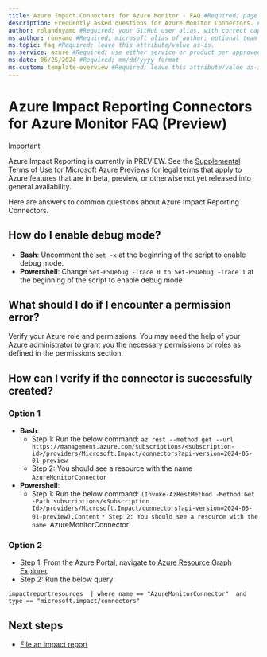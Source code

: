 ```yaml
---
title: Azure Impact Connectors for Azure Monitor - FAQ #Required; page title is displayed in search results. Include the brand.
description: Frequently asked questions for Azure Monitor Connectors. #Required; article description that is displayed in search results. 
author: rolandnyamo #Required; your GitHub user alias, with correct capitalization.
ms.author: ronyamo #Required; microsoft alias of author; optional team alias.
ms.topic: faq #Required; leave this attribute/value as-is.
ms.service: azure #Required; use either service or product per approved list. 
ms.date: 06/25/2024 #Required; mm/dd/yyyy format
ms.custom: template-overview #Required; leave this attribute/value as-is.
---
```


# Azure Impact Reporting Connectors for Azure Monitor FAQ (Preview)
> [!IMPORTANT]
> Azure Impact Reporting is currently in PREVIEW. See the [Supplemental Terms of Use for Microsoft Azure Previews](https://azure.microsoft.com/support/legal/preview-supplemental-terms/) for legal terms that apply to Azure features that are in beta, preview, or otherwise not yet released into general availability.

Here are answers to common questions about Azure Impact Reporting Connectors.

## How do I enable debug mode?

* **Bash**: Uncomment the `set -x` at the beginning of the script to enable debug mode.
* **Powershell**: Change `Set-PSDebug -Trace 0 to Set-PSDebug -Trace 1` at the beginning of the script to enable debug mode

## What should I do if I encounter a permission error?

Verify your Azure role and permissions. You may need the help of your Azure administrator to grant you the necessary permissions or roles as defined in the permissions section.

## How can I verify if the connector is successfully created?
### Option 1
* **Bash**:
    * Step 1: Run the below command: 
`az rest --method get --url https://management.azure.com/subscriptions/<subscription-id>/providers/Microsoft.Impact/connectors?api-version=2024-05-01-preview`
    * Step 2: You should see a resource with the name `AzureMonitorConnector`
* **Powershell**:
    * Step 1: Run the below command: 
`(Invoke-AzRestMethod -Method Get -Path subscriptions/<Subscription Id>/providers/Microsoft.Impact/connectors?api-version=2024-05-01-preview).Content`
`* Step 2: You should see a resource with the name `AzureMonitorConnector`

### Option 2
* Step 1: From the Azure Portal, navigate to [Azure Resource Graph Explorer](https://portal.azure.com/#view/HubsExtension/ArgQueryBlade)
* Step 2: Run the below query: 
```kql
impactreportresources  | where name == "AzureMonitorConnector"  and type == "microsoft.impact/connectors"
```

## Next steps

- [File an impact report](report-vm-impact.md)
<!-- Add Impact Connectors TSG -->
<!-- - [File an impact report](report-vm-impact.md) -->